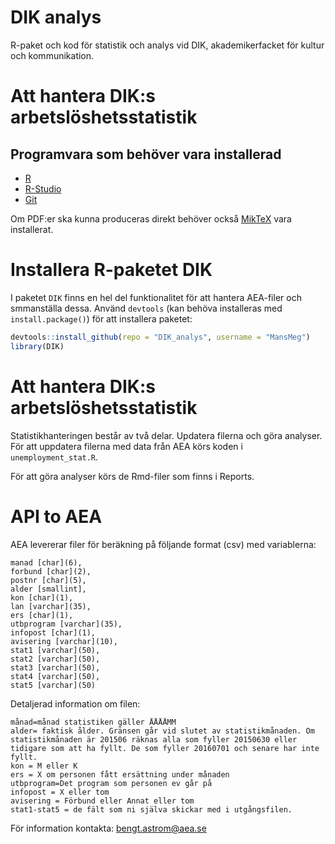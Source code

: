 DIK analys
==========

R-paket och kod för statistik och analys vid DIK, akademikerfacket för kultur och kommunikation.

# Att hantera DIK:s arbetslöshetsstatistik

## Programvara som behöver vara installerad
- [R](http://www.r-project.org/)
- [R-Studio](http://www.rstudio.com/)
- [Git](http://git-scm.com/)

Om PDF:er ska kunna produceras direkt behöver också [MikTeX](http://git-scm.com/) vara installerat.


# Installera R-paketet DIK

I paketet `DIK` finns en hel del funktionalitet för att hantera AEA-filer och smmanställa dessa. Använd `devtools` (kan behöva installeras med `install.package()`) för att installera paketet:

```r
devtools::install_github(repo = "DIK_analys", username = "MansMeg")
library(DIK)
```

# Att hantera DIK:s arbetslöshetsstatistik

Statistikhanteringen består av två delar. Updatera filerna och göra analyser. För att uppdatera filerna med data från AEA körs koden i `unemployment_stat.R`.

För att göra analyser körs de Rmd-filer som finns i Reports. 


# API to AEA
AEA levererar filer för beräkning på följande format (csv) med variablerna:
```
manad [char](6),
forbund [char](2),
postnr [char](5),
alder [smallint],
kon [char](1),
lan [varchar](35),
ers [char](1),
utbprogram [varchar](35),
infopost [char](1),
avisering [varchar](10),
stat1 [varchar](50),
stat2 [varchar](50),
stat3 [varchar](50),
stat4 [varchar](50),
stat5 [varchar](50)
```

Detaljerad information om filen:
```
månad=månad statistiken gäller ÅÅÅÅMM
alder= faktisk ålder. Gränsen går vid slutet av statistikmånaden. Om statistikmånaden är 201506 räknas alla som fyller 20150630 eller tidigare som att ha fyllt. De som fyller 20160701 och senare har inte fyllt.
kon = M eller K
ers = X om personen fått ersättning under månaden
utbprogram=Det program som personen ev går på
infopost = X eller tom
avisering = Förbund eller Annat eller tom
stat1-stat5 = de fält som ni själva skickar med i utgångsfilen.
```
För information kontakta:
[bengt.astrom@aea.se](mailto:bengt.astrom@aea.se)
